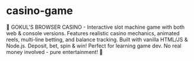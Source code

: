 # casino-game
🎰 GOKUL'S BROWSER CASINO - Interactive slot machine game with both web &amp; console versions. Features realistic casino mechanics, animated reels, multi-line betting, and balance tracking. Built with vanilla HTML/JS &amp; Node.js. Deposit, bet, spin &amp; win! Perfect for learning game dev. No real money involved - pure entertainment! 🎲
